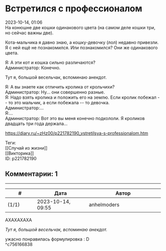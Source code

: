 Встретился с профессионалом
===========================

  
2023-10-14, 01:06  
 На конюшне две кошки одинакового цвета (на самом деле кошки три, но сейчас важны две).   
   
 Кота-мальчика я давно знаю, а кошку-девочку (лол) недавно привезли. Я с ней ещё не познакомился. Или познакомился? Они же одинакового цвета.   
   
 Я: А эти кот и кошка сильно различаются?   
 Администратор: Конечно.   
   
 Тут я, большой весельчак, вспоминаю анекдот.   
   
 Я: А вы знаете как отличить кролика от крольчихи?   
 Администратор: Ну... они совершенно разные.   
 Я: Надо взять кролика и положить его на землю. Если кролик побежал -- то это мальчик, а если побежала -- то девочка.   
 Администратор:...   
 Я:...   
 Администратор: Вот это вы меня конечно подкололи. Я кроликов двадцать три года держала...   
  
<https://diary.ru/~zHz00/p221782190_vstretilsya-s-professionalom.htm>  
  
Теги:  
[[Случай из жизни]]  
[[Викторика]]  
ID: p221782190  


Комментарии: 1
--------------

  


---



|         #         |              Дата              |                     Автор                     |           ID           |
| --- | --- | --- | --- |
| (1/1) | 2023-10-14, 09:55 | anhelmoders | c756166838 |

  
 АХАХАХАХА   
   
  *Тут я, большой весельчак, вспоминаю анекдот.*    
   
 ужасно понравилась формулировка : D   
 ^c756166838